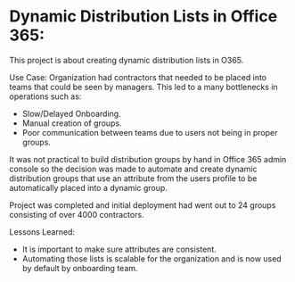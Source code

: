 # Dynamic Distribution Lists in Office 365:

This project is about creating dynamic distribution lists in O365.

Use Case:
Organization had contractors that needed to be placed into teams that could be seen by managers.  This led to a many bottlenecks in operations such as:

* Slow/Delayed Onboarding.
* Manual creation of groups.
* Poor communication between teams due to users not being in proper groups.

It was not practical to build distribution groups by hand in Office 365 admin console so the decision was made to automate and create dynamic distribution groups that use an attribute from the users profile to be automatically placed into a dynamic group.

Project was completed and initial deployment had went out to 24 groups consisting of over 4000 contractors.


Lessons Learned:

* It is important to make sure attributes are consistent.
* Automating those lists is scalable for the organization and is now used by default by onboarding team.
